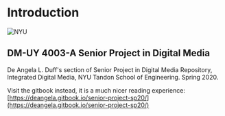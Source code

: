 # Introduction

![NYU](https://engineering.nyu.edu/sites/default/files/2019-01/tandon_long_black.png)

## DM-UY 4003-A Senior Project in Digital Media

De Angela L. Duff's section of Senior Project in Digital Media Repository, Integrated Digital Media, NYU Tandon School of Engineering. Spring 2020.

Visit the gitbook instead, it is a much nicer reading experience: [https://deangela.gitbook.io/senior-project-sp20/](https://deangela.gitbook.io/senior-project-sp20/)

